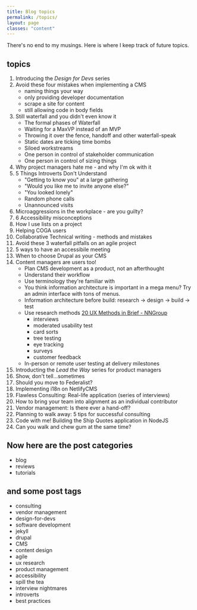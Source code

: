 ```yaml
---
title: Blog topics
permalink: /topics/
layout: page
classes: "content"
---
```


There's no end to my musings. Here is where I keep track of future topics.

## topics

1. Introducing the _Design for Devs_ series
1. Avoid these four mistakes when implementing a CMS
    * naming things your way
    * only providing developer documentation
    * scrape a site for content
    * still allowing code in body fields
1. Still waterfall and you didn't even know it
    * The formal phases of Waterfall
    * Waiting for a MaxVP instead of an MVP
    * Throwing it over the fence, handoff and other waterfall-speak
    * Static dates are ticking time bombs
    * Siloed workstreams
    * One person in control of stakeholder communication
    * One person in control of sizing things
1. Why project managers hate me - and why I'm ok with it
1. 5 Things Introverts Don't Understand
    * "Getting to know you" at a large gathering
    * "Would you like me to invite anyone else?"
    * "You looked lonely"
    * Random phone calls
    * Unannounced visits
1. Microaggressions in the workplace - are you guilty?
1. 6 Accessibility misconceptions
1. How I use lists on a project
1. Helping COGA users
1. Collaborative Technical writing - methods and mistakes
1. Avoid these 3 waterfall pitfalls on an agile project
1. 5 ways to have an accessibile meeting
1. When to choose Drupal as your CMS
1. Content managers are users too!
    * Plan CMS development as a product, not an afterthought
    * Understand their workflow
    * Use terminology they're familiar with
    * You think information architecture is important in a mega menu? Try an admin interface with tons of menus.
    * Information architecture before build: research -> design -> build -> test
    * Use research methods [20 UX Methods in Brief - NNGroup](https://www.nngroup.com/articles/which-ux-research-methods/)
        * interviews
        * moderated usability test
        * card sorts
        * tree testing
        * eye tracking
        * surveys
        * customer feedback
    * In-person or remote user testing at delivery milestones
1. Introducting the _Lead the Way_ series for product managers
1. Show, don't tell...sometimes
1. Should you move to Federalist?
1. Implementing i18n on NetlifyCMS
1. Flawless Consulting: Real-life application (series of interviews)
1. How to bring your team into alignment as an individual contributor
1. Vendor management: Is there ever a hand-off?
1. Planning to walk away: 5 tips for successful consulting
1. Code with me! Building the Ship Quotes application in NodeJS
1. Can you walk and chew gum at the same time?

## Now here are the post categories

* blog
* reviews
* tutorials

## and some post tags

* consulting
* vendor management
* design-for-devs
* software development
* jekyll
* drupal
* CMS
* content design
* agile
* ux research
* product management
* accessibility
* spill the tea
* interview nightmares
* introverts
* best practices
